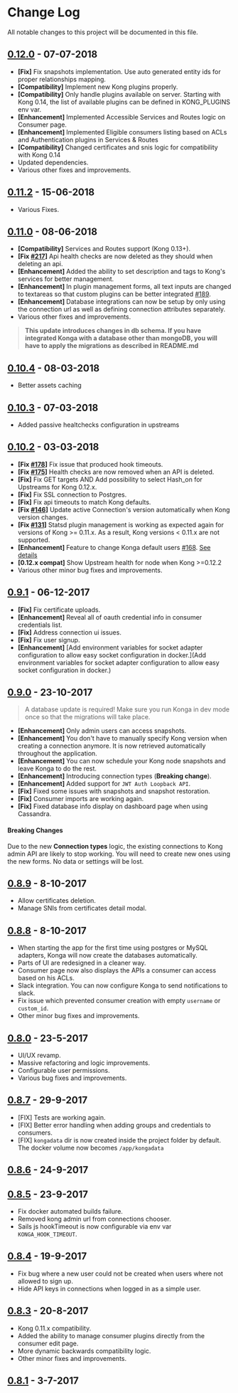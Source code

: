 # Change Log

All notable changes to this project will be documented in this file.

## [0.12.0](https://github.com/pantsel/konga/releases/tag/0.12.0) - 07-07-2018
* **[Fix]** Fix snapshots implementation. Use auto generated entity ids for proper relationships mapping.
* **[Compatibility]** Implement new Kong plugins properly.
* **[Compatibility]** Only handle plugins available on server. Starting with Kong 0.14, the list of available plugins
can be defined in KONG_PLUGINS env var.
* **[Enhancement]** Implemented Accessible Services and Routes logic on Consumer page.
* **[Enhancement]** Implemented Eligible consumers listing based on ACLs and Authentication plugins in Services & Routes
* **[Compatibility]** Changed certificates and snis logic for compatibility with Kong 0.14
* Updated dependencies.
* Various other fixes and improvements.

## [0.11.2](https://github.com/pantsel/konga/releases/tag/0.11.2) - 15-06-2018
* Various Fixes.

## [0.11.0](https://github.com/pantsel/konga/releases/tag/0.11.0) - 08-06-2018
* **[Compatibility]** Services and Routes support (Kong 0.13+).
* **[Fix [#217](https://github.com/pantsel/konga/issues/217)]** Api health checks are now deleted as they should when deleting an api.
* **[Enhancement]** Added the ability to set description and tags to Kong's services
for better management.
* **[Enhancement]** In plugin management forms, all text inputs are changed to textareas
so that custom plugins can be better integrated [#189](https://github.com/pantsel/konga/issues/189).
* **[Enhancement]** Database integrations can now be setup by only using the connection url as well as
defining connection attributes separately.
* Various other fixes and improvements.

> **This update introduces changes in db schema. If you have integrated Konga with a database other 
than mongoDB, you will have to apply the migrations as described in README.md**

## [0.10.4](https://github.com/pantsel/konga/releases/tag/0.10.4) - 08-03-2018

* Better assets caching

## [0.10.3](https://github.com/pantsel/konga/releases/tag/0.10.3) - 07-03-2018

* Added passive healtchecks configuration in upstreams


## [0.10.2](https://github.com/pantsel/konga/releases/tag/0.10.2) - 03-03-2018

* **[Fix [#178](https://github.com/pantsel/konga/issues/178)]** Fix issue that produced hook timeouts.
* **[Fix [#175](https://github.com/pantsel/konga/issues/175)]** Health checks are now removed when an API is deleted.
* **[Fix]** Fix GET targets AND Add possibility to select Hash_on for Upstreams for Kong 0.12.x.
* **[Fix]** Fix SSL connection to Postgres.
* **[Fix]** Fix api timeouts to match Kong defaults.
* **[Fix [#146](https://github.com/pantsel/konga/issues/146)]** Update active Connection's version automatically when Kong version changes.
* **[Fix [#131](https://github.com/pantsel/konga/issues/131)]** Statsd plugin management is working as expected again for
versions of Kong >= 0.11.x. As a result, Kong versions < 0.11.x are not supported.
* **[Enhancement]** Feature to change Konga default users [#168](https://github.com/pantsel/konga/issues/168).
[See details](https://github.com/pantsel/konga/blob/master/DEFAULTUSERSEEDDATA.md)
* **[0.12.x compat]** Show Upstream health for node when Kong >=0.12.2
* Various other minor bug fixes and improvements.



## [0.9.1](https://github.com/pantsel/konga/releases/tag/0.9.1) - 06-12-2017

* **[Fix]** Fix certificate uploads.
* **[Enhancement]** Reveal all of oauth credential info in consumer credentials list.
* **[Fix]** Address connection ui issues.
* **[Fix]** Fix user signup.
* **[Enhancement]** [Add environment variables for socket adapter configuration to allow easy socket configuration in docker.](Add environment variables for socket adapter configuration to allow easy socket configuration in docker.)


## [0.9.0](https://github.com/pantsel/konga/releases/tag/0.9.0) - 23-10-2017

> A database update is required! Make sure you run Konga in dev mode once so that
the migrations will take place.

* **[Enhancement]** Only admin users can access snapshots.
* **[Enhancement]** You don't have to manually specify Kong version when creating a connection anymore. It is now retrieved automatically throughout the application.
* **[Enhancement]** You can now schedule your Kong node snapshots and leave Konga to do the rest. 
* **[Enhancement]** Introducing connection types (**Breaking change**). 
* **[Enhancement]** Added support for `JWT Auth Loopback API`. 
* **[Fix]** Fixed some issues with snapshots and snapshot restoration.
* **[Fix]** Consumer imports are working again.
* **[Fix]** Fixed database info display on dashboard page when using Cassandra.


#### Breaking Changes
Due to the new **Connection types** logic, the existing connections to Kong admin
API are likely to stop working. You will need to create new ones using the new forms.
No data or settings will be lost.

## [0.8.9](https://github.com/pantsel/konga/releases/tag/0.8.9) - 8-10-2017
* Allow certificates deletion.
* Manage SNIs from certificates detail modal.

## [0.8.8](https://github.com/pantsel/konga/releases/tag/0.8.8) - 8-10-2017

* When starting the app for the first time using postgres or MySQL adapters, Konga will now create the databases automatically.
* Parts of UI are redesigned in a cleaner way.
* Consumer page now also displays the APIs a consumer can access based on his ACLs.
* Slack integration. You can now configure Konga to send notifications to slack.
* Fix issue which prevented consumer creation with empty `username` or `custom_id`.
* Other minor bug fixes and improvements.

## [0.8.0](https://github.com/pantsel/konga/releases/tag/v0.8.0) - 23-5-2017

* UI/UX revamp.
* Massive refactoring and logic improvements.
* Configurable user permissions.
* Various bug fixes and improvements.

## [0.8.7](https://github.com/pantsel/konga/releases/tag/0.8.7) - 29-9-2017

* [FIX] Tests are working again.
* [FIX] Better error handling when adding groups and credentials to consumers.
* [FIX] <code>kongadata</code> dir is now created inside the project folder by default. The docker volume now becomes <code>/app/kongadata</code>

## [0.8.6](https://github.com/pantsel/konga/releases/tag/v0.8.6) - 24-9-2017

## [0.8.5](https://github.com/pantsel/konga/releases/tag/v0.8.5) - 23-9-2017

* Fix docker automated builds failure.
* Removed kong admin url from connections chooser.
* Sails js hookTimeout is now configurable via env var <code>KONGA_HOOK_TIMEOUT</code>.

## [0.8.4](https://github.com/pantsel/konga/releases/tag/v0.8.4) - 19-9-2017

* Fix bug where a new user could not be created when users where not allowed to sign up.
* Hide API keys in connections when logged in as a simple user.

## [0.8.3](https://github.com/pantsel/konga/releases/tag/v0.8.2) - 20-8-2017

* Kong 0.11.x compatibility.
* Added the ability to manage consumer plugins directly from the consumer edit page.
* More dynamic backwards compatibility logic.
* Other minor fixes and improvements.


## [0.8.1](https://github.com/pantsel/konga/releases/tag/v0.8.1) - 3-7-2017




 






